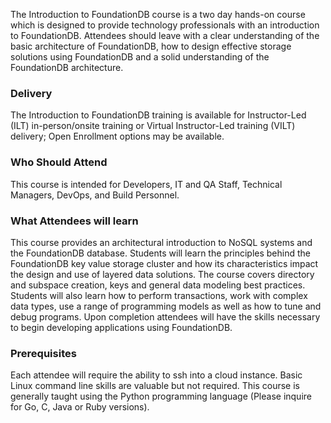 <!-- Introduction to FoundationDB-->

The Introduction to FoundationDB course is a two day hands-on course which is designed to provide technology professionals with an introduction to FoundationDB. Attendees should leave with a clear understanding of the basic architecture of FoundationDB, how to design effective storage solutions using FoundationDB and a solid understanding of the FoundationDB architecture.


### Delivery

The Introduction to FoundationDB training is available for Instructor-Led (ILT) in-person/onsite training or Virtual Instructor-Led training (VILT) delivery; Open Enrollment options may be available.


### Who Should Attend

This course is intended for Developers, IT and QA Staff, Technical Managers, DevOps, and Build Personnel.


### What Attendees will learn

This course provides an architectural introduction to NoSQL systems and the FoundationDB database. Students will learn the principles behind the FoundationDB key value storage cluster and how its characteristics impact the design and use of layered data solutions. The course covers directory and subspace creation, keys and general data modeling best practices. Students will also learn how to perform transactions, work with complex data types, use a range of programming models as well as how to tune and debug programs. Upon completion attendees will have the skills necessary to begin developing applications using FoundationDB.


### Prerequisites

Each attendee will require the ability to ssh into a cloud instance. Basic Linux command line skills are valuable but not required. This course is generally taught using the Python programming language (Please inquire for Go, C, Java or Ruby versions).
